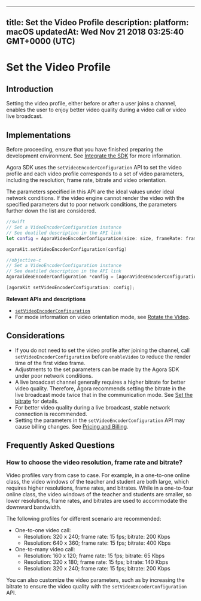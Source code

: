 
---
title: Set the Video Profile
description: 
platform: macOS
updatedAt: Wed Nov 21 2018 03:25:40 GMT+0000 (UTC)
---
# Set the Video Profile
## Introduction

Setting the video profile, either before or after a user joins a channel, enables the user to enjoy better video quality during a video call or video live broadcast.

## Implementations

Before proceeding, ensure that you have finished preparing the development environment. See [Integrate the SDK](../../en/Video/mac_video.md) for more information.

Agora SDK uses the `setVideoEncoderConfiguration` API to set the video profile and each video profile corresponds to a set of video parameters, including the resolution, frame rate, bitrate and video orientation.

The parameters specified in this API are the ideal values under ideal network conditions. If the video engine cannot render the video with the specified parameters dut to poor network conditions, the parameters further down the list are considered.

```swift
//swift
// Set a VideoEncoderConfiguration instance
// See deatiled description in the API link
let config = AgoraVideoEncoderConfiguration(size: size, frameRate: frameRate, bitrate: bitrate, orientationMode: orientationMode)

agoraKit.setVideoEncoderConfiguration(config)
```

```objective-c
//objective-c
// Set a VideoEncoderConfiguration instance
// See deatiled description in the API link
AgoraVideoEncoderConfiguration *config = [AgoraVideoEncoderConfiguration alloc] initWithSize: size frameRate: frameRate bitrate: bitrate orientationMode: AgoraVideoOutputOrientationModeAdaptative];

[agoraKit setVideoEncoderConfiguration: config];
```

**Relevant APIs and descriptions**
* [`setVideoEncoderConfiguration`](https://docs.agora.io/en/Video/API%20Reference/oc/Classes/AgoraRtcEngineKit.html#//api/name/setVideoEncoderConfiguration:)
* For mode information on video orientation mode, see [Rotate the Video](../../en/Video/rotation_guide_ios.md).

## Considerations

- If you do not need to set the video profile after joining the channel, call `setVideoEncoderConfiguration` before `enableVideo` to reduce the render time of the first video frame.
- Adjustments to the set parameters can be made by the Agora SDK under poor network conditions. 
-  A live broadcast channel generally requires a higher bitrate for better video quality. Therefore, Agora recommends setting the bitrate in the live broadcast mode twice that in the communication mode. See [Set the bitrate](https://docs.agora.io/en/Video/API%20Reference/oc/Classes/AgoraVideoEncoderConfiguration.html#//api/name/bitrate) for details.
- For better video quality during a live broadcast, stable network connection is recommended.
- Setting the parameters in the `setVideoEncoderConfiguration` API may cause billing changes. See [Pricing and Billing](../../en/Agora%20Platform/billing_faq.md).

## Frequently Asked Questions

### How to choose the video resolution, frame rate and bitrate?

Video profiles vary from case to case. For example, in a one-to-one online class, the video windows of the teacher and student are both large, which requires higher resolutions, frame rates, and bitrates. While in a one-to-four online class, the video windows of the teacher and students are smaller, so lower resolutions, frame rates, and bitrates are used to accommodate the downward bandwidth.

 The following profiles for different scenario are recommended:

- One-to-one video call: 
  - Resolution: 320 x 240; frame rate: 15 fps; bitrate: 200 Kbps
  - Resolution: 640 x 360; frame rate: 15 fps; bitrate: 400 Kbps
- One-to-many video call: 
  - Resolution: 160 x 120; frame rate: 15 fps; bitrate: 65 Kbps
  - Resolution: 320 x 180; frame rate: 15 fps; bitrate: 140 Kbps
  - Resolution: 320 x 240; frame rate: 15 fps; bitrate: 200 Kbps 

You can also customize the video parameters, such as by increasing the bitrate to ensure the video quality with the `setVideoEncoderConfiguration` API.
